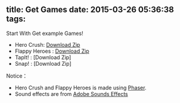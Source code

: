 title: Get Games
date: 2015-03-26 05:36:38
tags:
---
Start With Get example Games!

* Hero Crush: [Download Zip](/games/FlappyCrush.zip)
* Flappy Heroes : [Download Zip](/games/FlappyHeroes.zip)
* TapIt! : [Download Zip]
* Snap! : [Download Zip]

Notice：

* Hero Crush and Flappy Heroes is made using [Phaser](http://phaser.io/).
* Sound effects are from [Adobe Sounds Effects](http://offers.adobe.com/en/na/audition/offers/audition_dlc.html)